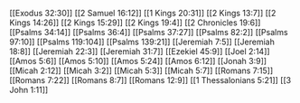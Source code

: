 [[Exodus 32:30]]
[[2 Samuel 16:12]]
[[1 Kings 20:31]]
[[2 Kings 13:7]]
[[2 Kings 14:26]]
[[2 Kings 15:29]]
[[2 Kings 19:4]]
[[2 Chronicles 19:6]]
[[Psalms 34:14]]
[[Psalms 36:4]]
[[Psalms 37:27]]
[[Psalms 82:2]]
[[Psalms 97:10]]
[[Psalms 119:104]]
[[Psalms 139:21]]
[[Jeremiah 7:5]]
[[Jeremiah 18:8]]
[[Jeremiah 22:3]]
[[Jeremiah 31:7]]
[[Ezekiel 45:9]]
[[Joel 2:14]]
[[Amos 5:6]]
[[Amos 5:10]]
[[Amos 5:24]]
[[Amos 6:12]]
[[Jonah 3:9]]
[[Micah 2:12]]
[[Micah 3:2]]
[[Micah 5:3]]
[[Micah 5:7]]
[[Romans 7:15]]
[[Romans 7:22]]
[[Romans 8:7]]
[[Romans 12:9]]
[[1 Thessalonians 5:21]]
[[3 John 1:11]]
